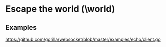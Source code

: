 # Escape the world (\world)

## Examples

https://github.com/gorilla/websocket/blob/master/examples/echo/client.go